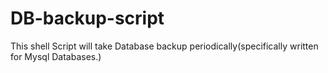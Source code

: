 # DB-backup-script
This shell Script will take Database backup periodically(specifically written for Mysql Databases.) 
